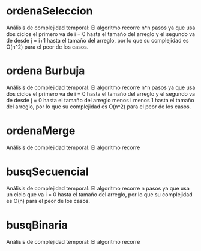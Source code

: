 # ordenaSeleccion
Análisis de complejidad temporal:
El algoritmo recorre n*n pasos ya que usa dos ciclos el primero va de i = 0 hasta el tamaño del arreglo y el segundo va de desde j = i+1 hasta el tamaño del arreglo, por lo que su complejidad es O(n^2) para el peor de los casos.

# ordena Burbuja
Análisis de complejidad temporal:
El algoritmo recorre n*n pasos ya que usa dos ciclos el primero va de i = 0 hasta el tamaño del arreglo y el segundo va de desde j = 0 hasta el tamaño del arreglo menos i menos 1 hasta el tamaño del arreglo, por lo que su complejidad es O(n^2) para el peor de los casos.

# ordenaMerge
Análisis de complejidad temporal:
El algoritmo recorre 

# busqSecuencial
Análisis de complejidad temporal:
El algoritmo recorre n pasos ya que usa un ciclo que va i = 0 hasta el tamaño del arreglo, por lo que su complejidad es O(n) para el peor de los casos.

# busqBinaria
Análisis de complejidad temporal:
El algoritmo recorre 
